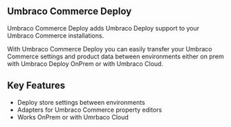 ## Umbraco Commerce Deploy

Umbraco Commerce Deploy adds Umbraco Deploy support to your Umbraco Commerce installations.

With Umbraco Commerce Deploy you can easily transfer your Umbraco Commerce settings and product data between environments either on prem with Umbraco Deploy OnPrem or with Umbraco Cloud.

## Key Features

* Deploy store settings between environments
* Adapters for Umbraco Commerce property editors
* Works OnPrem or with Umrbaco Cloud

